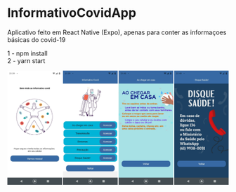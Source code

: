 # InformativoCovidApp
Aplicativo feito em React Native (Expo), apenas para conter as informaçoes básicas do covid-19

1 - npm install </br>
2 - yarn start

![](src/assets/ImgInformativoCovid.jpg)
